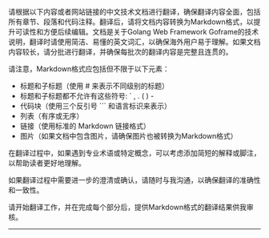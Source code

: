请根据以下内容或者网站链接的中文技术文档进行翻译，确保翻译内容全面，包括所有章节、段落和代码注释。翻译后，请将文档内容转换为Markdown格式，以提升可读性和方便后续编辑。文档是关于Golang Web Framework Goframe的技术说明，翻译时请使用简洁、易懂的英文词汇，以确保海外用户易于理解。如果文档内容较长，请分批进行翻译，并确保每批次的翻译内容是完整且连贯的。

请注意，Markdown格式应包括但不限于以下元素：

- 标题和子标题（使用 # 来表示不同级别的标题）
- 标题和子标题都不允许有这些符号: ` , . ( ) -
- 代码块（使用三个反引号 ``` 和语言标识来表示）
- 列表（有序或无序）
- 链接（使用标准的 Markdown 链接格式）
- 图片（如果文档中包含图片，请确保图片也被转换为Markdown格式）

在翻译过程中，如果遇到专业术语或特定概念，可以考虑添加简短的解释或脚注，以帮助读者更好地理解。

如果翻译过程中需要进一步的澄清或确认，请随时与我沟通，以确保翻译的准确性和一致性。

请开始翻译工作，并在完成每个部分后，提供Markdown格式的翻译结果供我审核。

---
